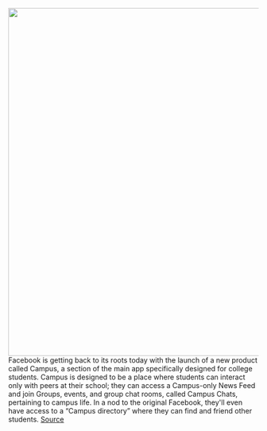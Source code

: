 <img src='https://cdn.vox-cdn.com/thumbor/ymUwaec9osb1lKLidHu7eLWilIg=/0x0:3840x2560/1200x800/filters:focal(1613x973:2227x1587)/cdn.vox-cdn.com/uploads/chorus_image/image/67382164/fbcampus2.5.jpg' width='700px' /><br/>
Facebook is getting back to its roots today with the launch of a new product called Campus, a section of the main app specifically designed for college students. Campus is designed to be a place where students can interact only with peers at their school; they can access a Campus-only News Feed and join Groups, events, and group chat rooms, called Campus Chats, pertaining to campus life. In a nod to the original Facebook, they'll even have access to a “Campus directory” where they can find and friend other students.
<a href='https://www.theverge.com/2020/9/10/21429159/facebook-campus-app-college-students'> Source <a/>